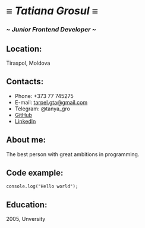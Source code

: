 # __*≡ Tatiana Grosul ≡*__
### *~  Junior Frontend Developer  ~*
## **Location:**
Tiraspol, Moldova
## **Contacts:**
* Phone: +373 77 745275
* E-mail: tarpel.gta@gmail.com
* Telegram: @tanya_gro
* [GitHub](https://github.com/Tanya-Gro)
* [LinkedIn](https://www.linkedin.com/in/%D1%82%D0%B0%D1%82%D1%8C%D1%8F%D0%BD%D0%B0-%D0%B0%D0%BD%D0%B0%D1%82%D0%BE%D0%BB%D1%8C%D0%B5%D0%B2%D0%BD%D0%B0-%D0%B3%D1%80%D0%BE%D1%81%D1%83%D0%BB-006036249/)
## **About me:**
The best person with great ambitions in programming.
## **Code example:**
`console.log("Hello world");`
## **Education:**
2005, Unversity